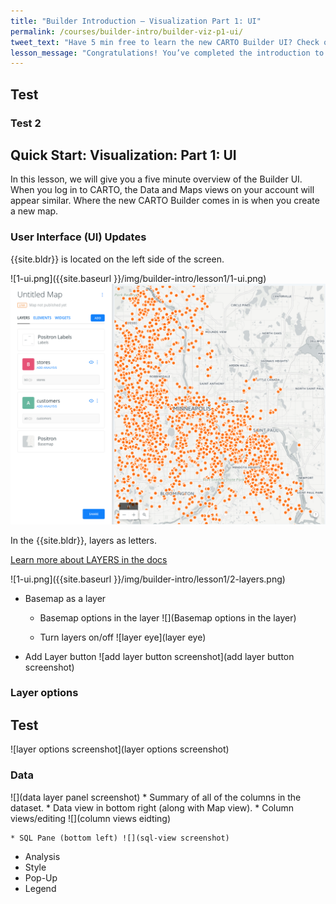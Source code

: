 ```yaml
---
title: "Builder Introduction — Visualization Part 1: UI"
permalink: /courses/builder-intro/builder-viz-p1-ui/
tweet_text: "Have 5 min free to learn the new CARTO Builder UI? Check out Visualization Part 1: UI. @cartoHQ"
lesson_message: "Congratulations! You’ve completed the introduction to the Builder UI!"
---
```


## Test

### Test 2

## Quick Start: Visualization: Part 1: UI
<!--**REPLACE VIDEO LINK!!!**-->
<!--<iframe src="https://player.vimeo.com/video/80472124?title=0&byline=0&portrait=0" width="640" height="360" frameborder="0" webkitallowfullscreen mozallowfullscreen allowfullscreen></iframe>
<p><a href="https://vimeo.com/80472124">Import data with CartoDB</a> from <a href="https://vimeo.com/carto">CARTO</a> on <a href="https://vimeo.com">Vimeo</a>.</p>
-->

<!--<iframe src="/Users/danielmsheehan/Google Drive/UI.mp4" width="700" height="393" frameborder="0"> </iframe>-->


In this lesson, we will give you a five minute overview of the Builder UI. When you log in to CARTO, the Data and Maps views on your account will appear similar. Where the new CARTO Builder comes in is when you create a new map.




### User Interface (UI) Updates

{{site.bldr}} is located on the left side of the screen.
<!-- <center>
<img src="{{site.baseurl}}/img/builder-intro/lesson1/1-ui.png" width="65%">
</center> -->
![1-ui.png]({{site.baseurl }}/img/builder-intro/lesson1/1-ui.png)
![1-ui.png](img/1-ui.png)

In the {{site.bldr}}, layers as letters.

<!-- <center>
<img src="{{site.baseurl}}/img/builder-intro/lesson1/2-layers.png" width="35%">
</center> -->

[Learn more about LAYERS in the docs]({{site.url}}/docs/carto-builder/introduction-to-the-builder/#layers)

![1-ui.png]({{site.baseurl }}/img/builder-intro/lesson1/2-layers.png)
* Basemap as a layer
	* Basemap options in the layer ![](Basemap options in the layer)

	* Turn layers on/off ![layer eye](layer eye)

* Add Layer button ![add layer button screenshot](add layer button screenshot)		

### Layer options

## Test

![layer options screenshot](layer options screenshot)

### Data

 ![](data layer panel screenshot)
 	* Summary of all of the columns in the dataset.
 	* Data view in bottom right (along with Map view).
 		* Column views/editing  ![](column views eidting)

 	* SQL Pane (bottom left) ![](sql-view screenshot)


 * Analysis
 * Style
 * Pop-Up
 * Legend
